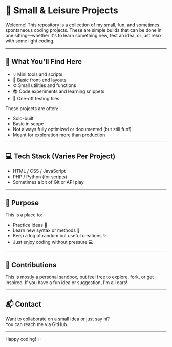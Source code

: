 # 🧩 Small & Leisure Projects

Welcome! This repository is a collection of my small, fun, and sometimes spontaneous coding projects. These are simple builds that can be done in one sitting—whether it's to learn something new, test an idea, or just relax with some light coding.

---

## 📌 What You'll Find Here

- 💡 Mini tools and scripts
- 🎨 Basic front-end layouts
- ⚙️ Small utilities and functions
- 📚 Code experiments and learning snippets
- 🧪 One-off testing files

These projects are often:
- Solo-built
- Basic in scope
- Not always fully optimized or documented (but still fun!)
- Meant for exploration more than production

---

## 💻 Tech Stack (Varies Per Project)

- HTML / CSS / JavaScript  
- PHP / Python (for scripts)
- Sometimes a bit of Git or API play

---

## 🎯 Purpose

This is a place to:
- Practice ideas 💭
- Learn new syntax or methods 🧠
- Keep a log of random but useful creations ✨
- Just enjoy coding without pressure 💻

---

## 🤝 Contributions

This is mostly a personal sandbox, but feel free to explore, fork, or get inspired. If you have a fun idea or suggestion, I'm all ears!

---

## 📬 Contact

Want to collaborate on a small idea or just say hi?  
You can reach me via GitHub.

---

Happy coding! ✨
